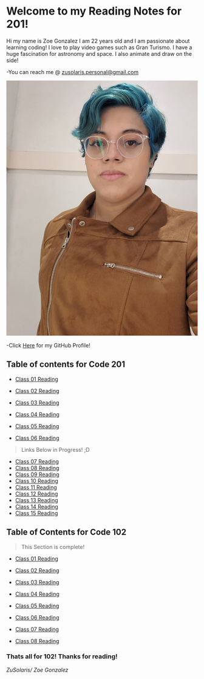 # Welcome to my Reading Notes for 201!
Hi my name is Zoe Gonzalez I am 22 years old and I am passionate about learning coding! I love to play video games such as Gran Turismo. I have a huge fascination for astronomy and space. I also animate and draw on the side!


-You can reach me @ zusolaris.personal@gmail.com

![Meee](profpic.jpg)


-Click [Here](https://github.com/ZuSolaris) for my GitHub Profile!
## Table of contents for Code 201



- [Class 01 Reading](https://zusolaris.github.io/reading-notes/class-01)
- [Class 02 Reading](https://zusolaris.github.io/reading-notes/class-02)
- [Class 03 Reading](https://zusolaris.github.io/reading-notes/class-03)
- [Class 04 Reading](https://zusolaris.github.io/reading-notes/class-04)
- [Class 05 Reading](https://zusolaris.github.io/reading-notes/class-05)

- [Class 06 Reading](https://zusolaris.github.io/reading-notes/class-06)

>Links Below in Progress! ;D

- [Class 07 Reading](https://zusolaris.github.io/reading-notes/class-07)
- [Class 08 Reading](https://zusolaris.github.io/reading-notes/class-08)
- [Class 09 Reading](https://zusolaris.github.io/reading-notes/class-09)
- [Class 10 Reading](https://zusolaris.github.io/reading-notes/class-10)
- [Class 11 Reading](https://zusolaris.github.io/reading-notes/class-11)
- [Class 12 Reading](https://zusolaris.github.io/reading-notes/class-12)
- [Class 13 Reading](https://zusolaris.github.io/reading-notes/class-13)
- [Class 14 Reading](https://zusolaris.github.io/reading-notes/class-14)
- [Class 15 Reading](https://zusolaris.github.io/reading-notes/class-15)

## Table of Contents for Code 102

>This Section is complete!

- [Class 01 Reading](https://zusolaris.github.io/reading-notes/ReadClass)

- [Class 02 Reading](https://zusolaris.github.io/reading-notes/ReadClass2)

- [Class 03 Reading](https://zusolaris.github.io/reading-notes/ReadClass3)

- [Class 04 Reading](https://zusolaris.github.io/reading-notes/ReadClass4)

- [Class 05 Reading](https://zusolaris.github.io/reading-notes/ReadClass5)

- [Class 06 Reading](https://zusolaris.github.io/reading-notes/ReadClass6)

- [Class 07 Reading](https://zusolaris.github.io/reading-notes/ReadClass7)


- [Class 08 Reading](https://zusolaris.github.io/reading-notes/ReadClass8)

### Thats all for 102! Thanks for reading!

*ZuSolaris/ Zoe Gonzalez*
